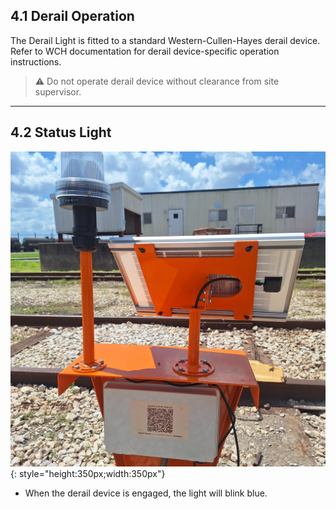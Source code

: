## 4.1 Derail Operation

The Derail Light is fitted to a standard Western-Cullen-Hayes derail device. Refer to WCH documentation for derail device-specific operation instructions.

> ⚠️ Do not operate derail device without clearance from site supervisor.

---

## 4.2 Status Light

![Derail Light](assets/derail_stand.jpg){: style="height:350px;width:350px"}

* When the derail device is engaged, the light will blink blue.

